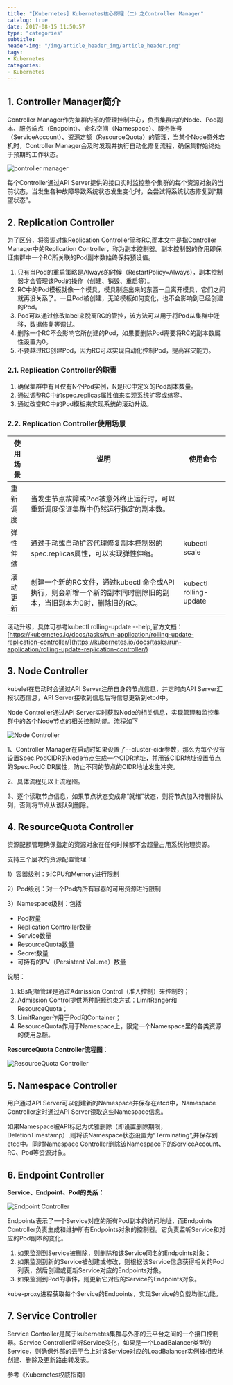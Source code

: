 ```yaml
---
title: "[Kubernetes] Kubernetes核心原理（二）之Controller Manager"
catalog: true
date: 2017-08-15 11:50:57
type: "categories"
subtitle:
header-img: "/img/article_header_img/article_header.png"
tags:
- Kubernetes
catagories:
- Kubernetes
---
```


## 1. Controller Manager简介

Controller Manager作为集群内部的管理控制中心，负责集群内的Node、Pod副本、服务端点（Endpoint）、命名空间（Namespace）、服务账号（ServiceAccount）、资源定额（ResourceQuota）的管理，当某个Node意外宕机时，Controller Manager会及时发现并执行自动化修复流程，确保集群始终处于预期的工作状态。

![controller manager](/img/article/kubernetes/kubernetes核心原理/controller-manager.png)

每个Controller通过API Server提供的接口实时监控整个集群的每个资源对象的当前状态，当发生各种故障导致系统状态发生变化时，会尝试将系统状态修复到“期望状态”。

## 2. Replication Controller

为了区分，将资源对象Replication Controller简称RC,而本文中是指Controller Manager中的Replication Controller，称为副本控制器。副本控制器的作用即保证集群中一个RC所关联的Pod副本数始终保持预设值。

1. 只有当Pod的重启策略是Always的时候（RestartPolicy=Always），副本控制器才会管理该Pod的操作（创建、销毁、重启等）。
2. RC中的Pod模板就像一个模具，模具制造出来的东西一旦离开模具，它们之间就再没关系了。一旦Pod被创建，无论模板如何变化，也不会影响到已经创建的Pod。
3. Pod可以通过修改label来脱离RC的管控，该方法可以用于将Pod从集群中迁移，数据修复等调试。
4. 删除一个RC不会影响它所创建的Pod，如果要删除Pod需要将RC的副本数属性设置为0。
5. 不要越过RC创建Pod，因为RC可以实现自动化控制Pod，提高容灾能力。

### 2.1. Replication Controller的职责

1. 确保集群中有且仅有N个Pod实例，N是RC中定义的Pod副本数量。
2. 通过调整RC中的spec.replicas属性值来实现系统扩容或缩容。
3. 通过改变RC中的Pod模板来实现系统的滚动升级。

### 2.2. Replication Controller使用场景

| 使用场景 | 说明                                       | 使用命令                   |
| ---- | ---------------------------------------- | ---------------------- |
| 重新调度 | 当发生节点故障或Pod被意外终止运行时，可以重新调度保证集群中仍然运行指定的副本数。 |                        |
| 弹性伸缩 | 通过手动或自动扩容代理修复副本控制器的spec.replicas属性，可以实现弹性伸缩。 | kubectl scale          |
| 滚动更新 | 创建一个新的RC文件，通过kubectl 命令或API执行，则会新增一个新的副本同时删除旧的副本，当旧副本为0时，删除旧的RC。 | kubectl rolling-update |

滚动升级，具体可参考kubectl rolling-update --help,官方文档：[https://kubernetes.io/docs/tasks/run-application/rolling-update-replication-controller/](https://kubernetes.io/docs/tasks/run-application/rolling-update-replication-controller/)

## 3. Node Controller

kubelet在启动时会通过API Server注册自身的节点信息，并定时向API Server汇报状态信息，API Server接收到信息后将信息更新到etcd中。

Node Controller通过API Server实时获取Node的相关信息，实现管理和监控集群中的各个Node节点的相关控制功能。流程如下

![Node Controller](/img/article/kubernetes/kubernetes核心原理/NodeController.png)

1、Controller Manager在启动时如果设置了--cluster-cidr参数，那么为每个没有设置Spec.PodCIDR的Node节点生成一个CIDR地址，并用该CIDR地址设置节点的Spec.PodCIDR属性，防止不同的节点的CIDR地址发生冲突。

2、具体流程见以上流程图。

3、逐个读取节点信息，如果节点状态变成非“就绪”状态，则将节点加入待删除队列，否则将节点从该队列删除。

## 4. ResourceQuota Controller

资源配额管理确保指定的资源对象在任何时候都不会超量占用系统物理资源。

支持三个层次的资源配置管理：

1）容器级别：对CPU和Memory进行限制

2）Pod级别：对一个Pod内所有容器的可用资源进行限制

3）Namespace级别：包括

- Pod数量
- Replication Controller数量
- Service数量
- ResourceQuota数量
- Secret数量
- 可持有的PV（Persistent Volume）数量

说明：

1. k8s配额管理是通过Admission Control（准入控制）来控制的；
2. Admission Control提供两种配额约束方式：LimitRanger和ResourceQuota；
3. LimitRanger作用于Pod和Container；
4. ResourceQuota作用于Namespace上，限定一个Namespace里的各类资源的使用总额。

**ResourceQuota Controller流程图**：

![ResourceQuota Controller](/img/article/kubernetes/kubernetes核心原理/ResourceQuotaController.png)

## 5. Namespace Controller

用户通过API Server可以创建新的Namespace并保存在etcd中，Namespace Controller定时通过API Server读取这些Namespace信息。

如果Namespace被API标记为优雅删除（即设置删除期限，DeletionTimestamp）,则将该Namespace状态设置为“Terminating”,并保存到etcd中。同时Namespace Controller删除该Namespace下的ServiceAccount、RC、Pod等资源对象。

## 6. Endpoint Controller

**Service、Endpoint、Pod的关系：**

![Endpoint Controller](/img/article/kubernetes/kubernetes核心原理/EndpointController.png)

Endpoints表示了一个Service对应的所有Pod副本的访问地址，而Endpoints Controller负责生成和维护所有Endpoints对象的控制器。它负责监听Service和对应的Pod副本的变化。

1. 如果监测到Service被删除，则删除和该Service同名的Endpoints对象；
2. 如果监测到新的Service被创建或修改，则根据该Service信息获得相关的Pod列表，然后创建或更新Service对应的Endpoints对象。
3. 如果监测到Pod的事件，则更新它对应的Service的Endpoints对象。

kube-proxy进程获取每个Service的Endpoints，实现Service的负载均衡功能。

## 7. Service Controller

Service Controller是属于kubernetes集群与外部的云平台之间的一个接口控制器。Service Controller监听Service变化，如果是一个LoadBalancer类型的Service，则确保外部的云平台上对该Service对应的LoadBalancer实例被相应地创建、删除及更新路由转发表。

 

参考《Kubernetes权威指南》

 